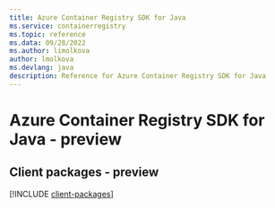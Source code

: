 ```yaml
---
title: Azure Container Registry SDK for Java
ms.service: containerregistry
ms.topic: reference
ms.data: 09/28/2022
ms.author: limolkova
author: lmolkova
ms.devlang: java
description: Reference for Azure Container Registry SDK for Java
---
```

# Azure Container Registry SDK for Java - preview

## Client packages - preview
[!INCLUDE [client-packages](container-registry-client-index.md)]